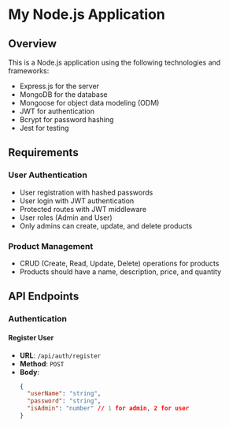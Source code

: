 # My Node.js Application

## Overview

This is a Node.js application using the following technologies and frameworks:
- Express.js for the server
- MongoDB for the database
- Mongoose for object data modeling (ODM)
- JWT for authentication
- Bcrypt for password hashing
- Jest for testing

## Requirements

### User Authentication
- User registration with hashed passwords
- User login with JWT authentication
- Protected routes with JWT middleware
- User roles (Admin and User)
- Only admins can create, update, and delete products

### Product Management
- CRUD (Create, Read, Update, Delete) operations for products
- Products should have a name, description, price, and quantity

## API Endpoints

### Authentication

#### Register User
- **URL**: `/api/auth/register`
- **Method**: `POST`
- **Body**:
  ```json
  {
    "userName": "string",
    "password": "string",
    "isAdmin": "number" // 1 for admin, 2 for user
  }
